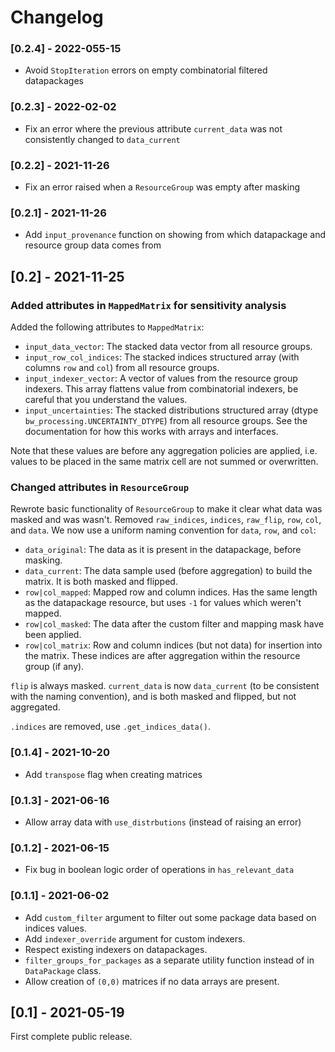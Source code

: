 # Changelog

### [0.2.4] - 2022-055-15

* Avoid `StopIteration` errors on empty combinatorial filtered datapackages

### [0.2.3] - 2022-02-02

* Fix an error where the previous attribute `current_data` was not consistently changed to `data_current`

### [0.2.2] - 2021-11-26

* Fix an error raised when a `ResourceGroup` was empty after masking

### [0.2.1] - 2021-11-26

* Add `input_provenance` function on showing from which datapackage and resource group data comes from

## [0.2] - 2021-11-25

### Added attributes in `MappedMatrix` for sensitivity analysis

Added the following attributes to `MappedMatrix`:

* `input_data_vector`: The stacked data vector from all resource groups.
* `input_row_col_indices`: The stacked indices structured array (with columns `row` and `col`) from all resource groups.
* `input_indexer_vector`: A vector of values from the resource group indexers. This array flattens value from combinatorial indexers, be careful that you understand the values.
* `input_uncertainties`: The stacked distributions structured array (dtype `bw_processing.UNCERTAINTY_DTYPE`) from all resource groups. See the documentation for how this works with arrays and interfaces.

Note that these values are before any aggregation policies are applied, i.e. values to be placed in the same matrix cell are not summed or overwritten.

### Changed attributes in `ResourceGroup`

Rewrote basic functionality of `ResourceGroup` to make it clear what data was masked and was wasn't. Removed `raw_indices`, `indices`, `raw_flip`, `row`, `col`, and `data`. We now use a uniform naming convention for `data`, `row`, and `col`:

* `data_original`: The data as it is present in the datapackage, before masking.
* `data_current`: The data sample used (before aggregation) to build the matrix. It is both masked and flipped.
* `row|col_mapped`: Mapped row and column indices. Has the same length as the datapackage resource, but uses `-1` for values which weren't mapped.
* `row|col_masked`: The data after the custom filter and mapping mask have been applied.
* `row|col_matrix`: Row and column indices (but not data) for insertion into the matrix. These indices are after aggregation within the resource group (if any).

`flip` is always masked. `current_data` is now `data_current` (to be consistent with the naming convention), and is both masked and flipped, but not aggregated.

`.indices` are removed, use `.get_indices_data()`.

### [0.1.4] - 2021-10-20

* Add `transpose` flag when creating matrices

### [0.1.3] - 2021-06-16

* Allow array data with `use_distrbutions` (instead of raising an error)

### [0.1.2] - 2021-06-15

* Fix bug in boolean logic order of operations in `has_relevant_data`

### [0.1.1] - 2021-06-02

* Add `custom_filter` argument to filter out some package data based on indices values.
* Add `indexer_override` argument for custom indexers.
* Respect existing indexers on datapackages.
* `filter_groups_for_packages` as a separate utility function instead of in `DataPackage` class.
* Allow creation of `(0,0)` matrices if no data arrays are present.

## [0.1] - 2021-05-19

First complete public release.
